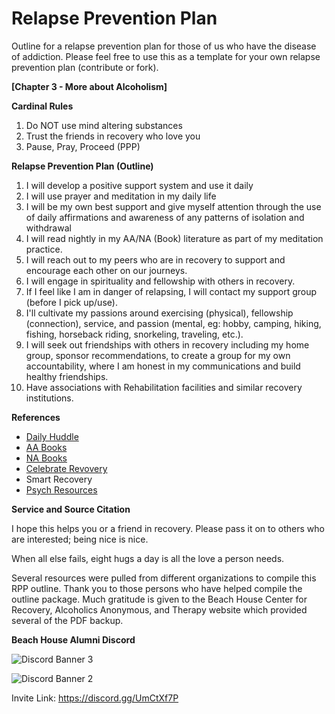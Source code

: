 # Relapse Prevention Plan

Outline for a relapse prevention plan for those of us who have the disease of addiction. Please feel free to use this as a template for your own relapse prevention plan (contribute or fork).

**[Chapter 3 - More about Alcoholism]**

**Cardinal Rules**

1.  Do NOT use mind altering substances
2.  Trust the friends in recovery who love you
3.  Pause, Pray, Proceed (PPP)

**Relapse Prevention Plan (Outline)**

1.  I will develop a positive support system and use it daily
2.  I will use prayer and meditation in my daily life
3.  I will be my own best support and give myself attention through the use of daily affirmations and awareness of any patterns of isolation and withdrawal
4.  I will read nightly in my AA/NA (Book) literature as part of my meditation practice.
5.  I will reach out to my peers who are in recovery to support and encourage each other on our journeys.
6.  I will engage in spirituality and fellowship with others in recovery.
7.  If I feel like I am in danger of relapsing, I will contact my support group (before I pick up/use).
8.  I'll cultivate my passions around exercising (physical), fellowship (connection), service, and passion (mental, eg: hobby, camping, hiking, fishing, horseback riding, snorkeling, traveling, etc.).
9.  I will seek out friendships with others in recovery including my home group, sponsor recommendations, to create a group for my own accountability, where I am honest in my communications and build healthy friendships.
10. Have associations with Rehabilitation facilities and similar recovery institutions.

**References**
* [Daily Huddle][1]
* [AA Books][2]
* [NA Books][3]
* [Celebrate Revovery][4]
* Smart Recovery
* [Psych Resources][5]

**Service and Source Citation**

I hope this helps you or a friend in recovery. Please pass it on to others who are interested; being nice is nice.

When all else fails, eight hugs a day is all the love a person needs.

Several resources were pulled from different organizations to compile this RPP outline.  Thank you to those persons who have helped compile the outline package.  Much gratitude is given to the Beach House Center for Recovery, Alcoholics Anonymous, and Therapy website which provided several of the PDF backup.

**Beach House Alumni Discord**

![Discord Banner 3](https://discordapp.com/api/guilds/UmCtXf7P/widget.png?style=banner3)

![Discord Banner 2](https://discordapp.com/api/guilds/1108506157301125231/widget.png?style=banner2)


Invite Link: https://discord.gg/UmCtXf7P


  [1]: https://github.com/ibuilder/rpp/tree/main/daily/
  [2]: https://github.com/ibuilder/rpp/tree/main/aa
  [3]: https://github.com/ibuilder/rpp/tree/main/na
  [4]: https://github.com/ibuilder/rpp/tree/main/celebrate_recovery
  [5]: https://github.com/ibuilder/rpp/tree/main/psych/